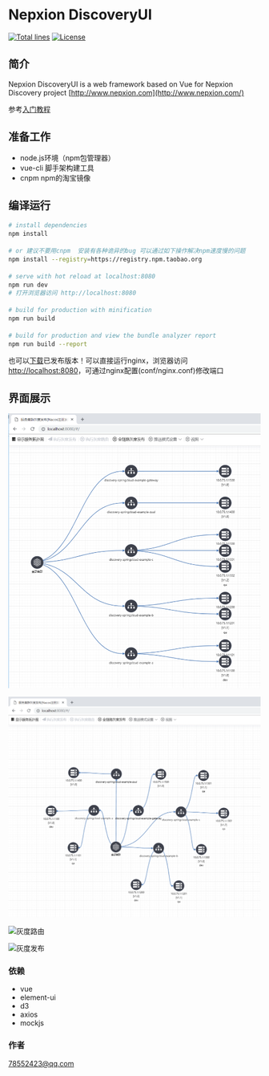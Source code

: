 # Nepxion DiscoveryUI
[![Total lines](https://tokei.rs/b1/github/Nepxion/DiscoveryUI?category=lines)](https://github.com/Nepxion/Discovery)
[![License](https://img.shields.io/badge/License-Apache%202.0-blue.svg?label=license)](https://github.com/Nepxion/Discovery/blob/master/LICENSE)

## 简介

Nepxion DiscoveryUI is a web framework based on Vue for Nepxion Discovery project [http://www.nepxion.com](http://www.nepxion.com/)

参考[入门教程](https://github.com/Nepxion/Docs/blob/master/discovery-doc/README_QUICK_START.md)

## 准备工作

- node.js环境（npm包管理器）
- vue-cli 脚手架构建工具
- cnpm npm的淘宝镜像

## 编译运行

``` bash
# install dependencies
npm install

# or 建议不要用cnpm  安装有各种诡异的bug 可以通过如下操作解决npm速度慢的问题
npm install --registry=https://registry.npm.taobao.org

# serve with hot reload at localhost:8080
npm run dev
# 打开浏览器访问 http://localhost:8080

# build for production with minification
npm run build

# build for production and view the bundle analyzer report
npm run build --report
```

也可以[下载](https://github.com/Nepxion/DiscoveryUI/releases)已发布版本！可以直接运行nginx，浏览器访问[http://localhost:8080](http://localhost:8080)，可通过nginx配置(conf/nginx.conf)修改端口

## 界面展示

![拓扑图](/images/screenshot-1-1.jpg)

![拓扑图](/images/screenshot-1-2.jpg)

![灰度路由](/images/screenshot-2.png)

![灰度发布](/images/screenshot-3.png)

### 依赖

- vue
- element-ui
- d3
- axios
- mockjs

### 作者

[78552423@qq.com](https://github.com/eshun)
